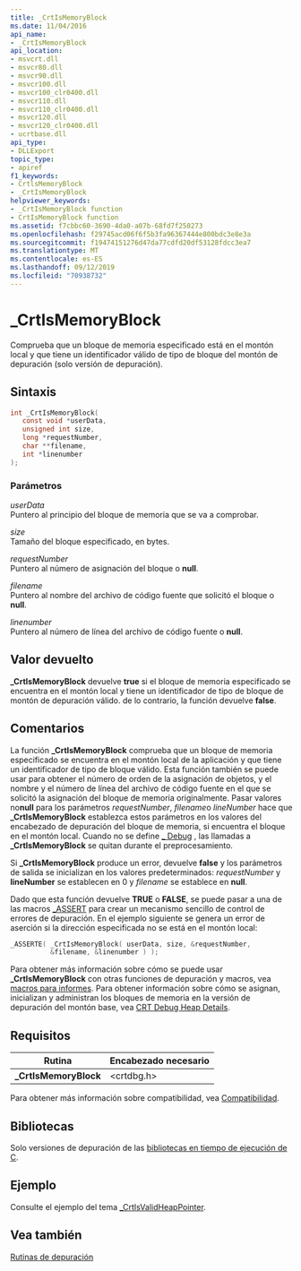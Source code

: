 ```yaml
---
title: _CrtIsMemoryBlock
ms.date: 11/04/2016
api_name:
- _CrtIsMemoryBlock
api_location:
- msvcrt.dll
- msvcr80.dll
- msvcr90.dll
- msvcr100.dll
- msvcr100_clr0400.dll
- msvcr110.dll
- msvcr110_clr0400.dll
- msvcr120.dll
- msvcr120_clr0400.dll
- ucrtbase.dll
api_type:
- DLLExport
topic_type:
- apiref
f1_keywords:
- CrtlsMemoryBlock
- _CrtIsMemoryBlock
helpviewer_keywords:
- _CrtIsMemoryBlock function
- CrtIsMemoryBlock function
ms.assetid: f7cbbc60-3690-4da0-a07b-68fd7f250273
ms.openlocfilehash: f29745acd06f6f5b3fa96367444e800bdc3e8e3a
ms.sourcegitcommit: f19474151276d47da77cdfd20df53128fdcc3ea7
ms.translationtype: MT
ms.contentlocale: es-ES
ms.lasthandoff: 09/12/2019
ms.locfileid: "70938732"
---
```

# <a name="_crtismemoryblock"></a>_CrtIsMemoryBlock

Comprueba que un bloque de memoria especificado está en el montón local y que tiene un identificador válido de tipo de bloque del montón de depuración (solo versión de depuración).

## <a name="syntax"></a>Sintaxis

```C
int _CrtIsMemoryBlock(
   const void *userData,
   unsigned int size,
   long *requestNumber,
   char **filename,
   int *linenumber
);
```

### <a name="parameters"></a>Parámetros

*userData*<br/>
Puntero al principio del bloque de memoria que se va a comprobar.

*size*<br/>
Tamaño del bloque especificado, en bytes.

*requestNumber*<br/>
Puntero al número de asignación del bloque o **null**.

*filename*<br/>
Puntero al nombre del archivo de código fuente que solicitó el bloque o **null**.

*linenumber*<br/>
Puntero al número de línea del archivo de código fuente o **null**.

## <a name="return-value"></a>Valor devuelto

**_CrtIsMemoryBlock** devuelve **true** si el bloque de memoria especificado se encuentra en el montón local y tiene un identificador de tipo de bloque de montón de depuración válido. de lo contrario, la función devuelve **false**.

## <a name="remarks"></a>Comentarios

La función **_CrtIsMemoryBlock** comprueba que un bloque de memoria especificado se encuentra en el montón local de la aplicación y que tiene un identificador de tipo de bloque válido. Esta función también se puede usar para obtener el número de orden de la asignación de objetos, y el nombre y el número de línea del archivo de código fuente en el que se solicitó la asignación del bloque de memoria originalmente. Pasar valores no**null** para los parámetros *requestNumber*, *filename*o *lineNumber* hace que **_CrtIsMemoryBlock** establezca estos parámetros en los valores del encabezado de depuración del bloque de memoria, si encuentra el bloque en el montón local. Cuando no se define [_ Debug](../../c-runtime-library/debug.md) , las llamadas a **_CrtIsMemoryBlock** se quitan durante el preprocesamiento.

Si **_CrtIsMemoryBlock** produce un error, devuelve **false** y los parámetros de salida se inicializan en los valores predeterminados: *requestNumber* y **lineNumber** se establecen en 0 y *filename* se establece en **null**.

Dado que esta función devuelve **TRUE** o **FALSE**, se puede pasar a una de las macros [_ASSERT](assert-asserte-assert-expr-macros.md) para crear un mecanismo sencillo de control de errores de depuración. En el ejemplo siguiente se genera un error de aserción si la dirección especificada no se está en el montón local:

```C
_ASSERTE( _CrtIsMemoryBlock( userData, size, &requestNumber,
          &filename, &linenumber ) );
```

Para obtener más información sobre cómo se puede usar **_CrtIsMemoryBlock** con otras funciones de depuración y macros, vea [macros para informes](/visualstudio/debugger/macros-for-reporting). Para obtener información sobre cómo se asignan, inicializan y administran los bloques de memoria en la versión de depuración del montón base, vea [CRT Debug Heap Details](/visualstudio/debugger/crt-debug-heap-details).

## <a name="requirements"></a>Requisitos

|Rutina|Encabezado necesario|
|-------------|---------------------|
|**_CrtIsMemoryBlock**|\<crtdbg.h>|

Para obtener más información sobre compatibilidad, vea [Compatibilidad](../../c-runtime-library/compatibility.md).

## <a name="libraries"></a>Bibliotecas

Solo versiones de depuración de las [bibliotecas en tiempo de ejecución de C](../../c-runtime-library/crt-library-features.md).

## <a name="example"></a>Ejemplo

Consulte el ejemplo del tema [_CrtIsValidHeapPointer](crtisvalidheappointer.md).

## <a name="see-also"></a>Vea también

[Rutinas de depuración](../../c-runtime-library/debug-routines.md)<br/>

